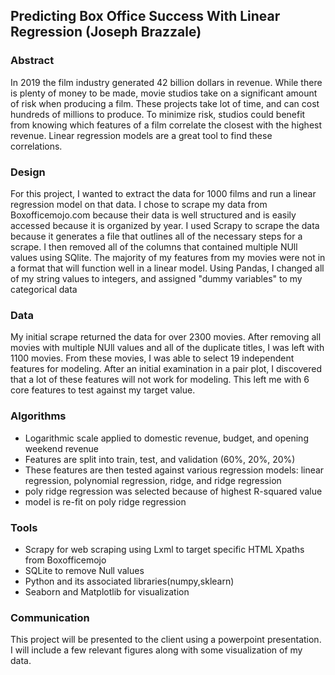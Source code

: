 ## Predicting Box Office Success With Linear Regression (Joseph Brazzale)


### Abstract
In 2019 the film industry generated 42 billion dollars in revenue. While there is plenty of money to be made, movie 
studios take on a significant amount of risk when producing a film. These projects take lot of time, and can cost 
hundreds of millions to produce. To minimize risk, studios could benefit from knowing which features of a film 
correlate the closest with the highest revenue. Linear regression models are a great tool to find these correlations.

### Design
For this project, I wanted to extract the data for 1000 films and run a linear regression model on that data. I chose 
to scrape my data from Boxofficemojo.com because their data is well structured and is easily accessed because it is organized 
by year. I used Scrapy to scrape the data because it generates a file that outlines all of the necessary steps for a scrape. 
I then removed all of the columns that contained multiple NUll values using SQlite. The majority of my features from my movies 
were not in a format that will function well in a linear model. Using Pandas, I changed all of my string values to integers, 
and assigned "dummy variables" to my categorical data

### Data
My initial scrape returned the data for over 2300 movies. After removing all movies with multiple NUll values and all of the 
duplicate titles, I was left with 1100 movies. From these movies, I was able to select 19 independent features for modeling. 
After an initial examination in a pair plot, I discovered that a lot of these features will not work for modeling. This left 
me with 6 core features to test against my target value. 

### Algorithms
- Logarithmic scale applied to domestic revenue, budget, and opening weekend revenue
- Features are split into train, test, and validation (60%, 20%, 20%)
- These features are then tested against various regression models:
  linear regression, polynomial regression, ridge, and ridge regression
- poly ridge regression was selected because of highest R-squared value
- model is re-fit on poly ridge regression


### Tools
- Scrapy for web scraping using Lxml to target specific HTML Xpaths from Boxofficemojo
- SQLite to remove Null values
- Python and its associated libraries(numpy,sklearn)
- Seaborn and Matplotlib for visualization

### Communication
This project will be presented to the client using a powerpoint presentation. I will include a few relevant figures along 
with some visualization of my data. 
